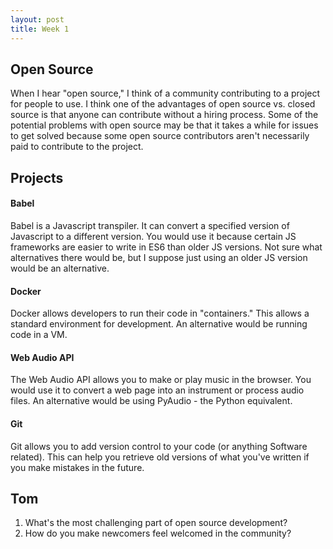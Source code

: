 ```yaml
---
layout: post
title: Week 1
---
```


## Open Source

When I hear "open source," I think of a community contributing to a project for people to use. I think one of the advantages of open source vs. closed source is that anyone can contribute without a hiring process. Some of the potential problems with open source may be that it takes a while for issues to get solved because some open source contributors aren't necessarily paid to contribute to the project.

## Projects

#### Babel
Babel is a Javascript transpiler. It can convert a specified version of Javascript to a different version. You would use it because certain JS frameworks are easier to write in ES6 than older JS versions. Not sure what alternatives there would be, but I suppose just using an older JS version would be an alternative.

#### Docker
Docker allows developers to run their code in "containers." This allows a standard environment for development. An alternative would be running code in a VM.

#### Web Audio API
The Web Audio API allows you to make or play music in the browser. You would use it to convert a web page into an instrument or process audio files. An alternative would be using PyAudio - the Python equivalent.

#### Git
Git allows you to add version control to your code (or anything Software related). This can help you retrieve old versions of what you've written if you make mistakes in the future.


## Tom

1. What's the most challenging part of open source development?
2. How do you make newcomers feel welcomed in the community?
